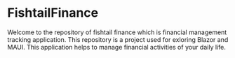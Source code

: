 # FishtailFinance
Welcome to the repository of fishtail finance which is financial management tracking application. This repository is a project used for exloring Blazor and MAUI. This application helps to manage financial activities of your daily life.
